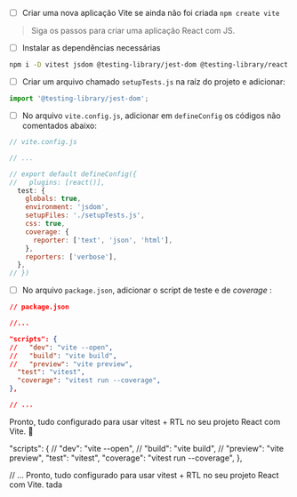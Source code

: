  - [ ] Criar uma nova aplicação Vite se ainda não foi criada
 `npm create vite`
> Siga os passos para criar uma aplicação React com JS.

 - [ ] Instalar as dependências necessárias

```bash
npm i -D vitest jsdom @testing-library/jest-dom @testing-library/react @testing-library/user-event 
```

 - [ ] Criar um arquivo chamado `setupTests.js` na raíz do projeto e adicionar:

```jsx
import '@testing-library/jest-dom';
```

 - [ ] No arquivo `vite.config.js`, adicionar em `defineConfig` os códigos não comentados abaixo:

```js
// vite.config.js

// ...

// export default defineConfig({
//   plugins: [react()],
  test: {
    globals: true,
    environment: 'jsdom',
    setupFiles: './setupTests.js',
    css: true,
    coverage: {
      reporter: ['text', 'json', 'html'],
    },
    reporters: ['verbose'],
  },
// })
```

 - [ ] No arquivo `package.json`, adicionar o script de teste e de _coverage_ :

```json
// package.json

//...

"scripts": {
//   "dev": "vite --open",
//   "build": "vite build",
//   "preview": "vite preview",
  "test": "vitest",
  "coverage": "vitest run --coverage",
},

// ...
```

 Pronto, tudo configurado para usar vitest + RTL no seu projeto React com Vite. 🎉

"scripts": {
//   "dev": "vite --open",
//   "build": "vite build",
//   "preview": "vite preview",
  "test": "vitest",
  "coverage": "vitest run --coverage",
},

// ...
Pronto, tudo configurado para usar vitest + RTL no seu projeto React com Vite. tada
